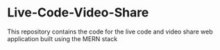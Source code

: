 # Live-Code-Video-Share
This repository contains the code for the live code and video share web application built using the MERN stack
